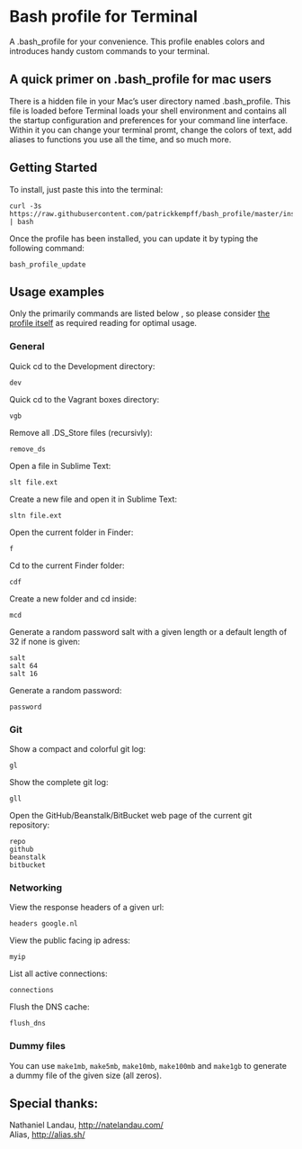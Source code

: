 # Bash profile for Terminal

A .bash_profile for your convenience. This profile enables colors and introduces handy custom commands to your terminal.

## A quick primer on .bash_profile for mac users

There is a hidden file in your Mac’s user directory named .bash_profile. This file is loaded before Terminal loads your shell environment and contains all the startup configuration and preferences for your command line interface. Within it you can change your terminal promt, change the colors of text, add aliases to functions you use all the time, and so much more.


## Getting Started

To install, just paste this into the terminal:

	curl -3s https://raw.githubusercontent.com/patrickkempff/bash_profile/master/install.sh | bash

Once the profile has been installed, you can update it by typing the following command:

	bash_profile_update

## Usage examples

Only the primarily commands are listed below , so please consider [the profile itself](bash_profile) as required reading for optimal usage.

### General

Quick cd to the Development directory:  

	dev

Quick cd to the Vagrant boxes directory:  

	vgb

Remove all .DS_Store files (recursivly):  

	remove_ds

Open a file in Sublime Text:  

	slt file.ext

Create a new file and open it in Sublime Text:  

	sltn file.ext

Open the current folder in Finder:  

	f

Cd to the current Finder folder:  
	
	cdf

Create a new folder and cd inside:  
	
	mcd

Generate a random password salt with a given length or a default length of 32 if none is given: 

	salt
	salt 64
	salt 16

Generate a random password:

	password

### Git

Show a compact and colorful git log:

	gl

Show the complete git log:

	gll


Open the GitHub/Beanstalk/BitBucket web page of the current git repository: 
	
	repo
	github
	beanstalk
	bitbucket


### Networking

View the response headers of a given url:  

	headers google.nl


View the public facing ip adress:  

	myip

List all active connections:  

	connections

Flush the DNS cache: 

	flush_dns

### Dummy files

You can use `make1mb`, `make5mb`, `make10mb`, `make100mb` and `make1gb` to generate a dummy file of the given size (all zeros).



## Special thanks:

Nathaniel Landau, http://natelandau.com/  
Alias, http://alias.sh/

